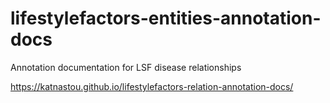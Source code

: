 # lifestylefactors-entities-annotation-docs
 Annotation documentation for LSF disease relationships

https://katnastou.github.io/lifestylefactors-relation-annotation-docs/
